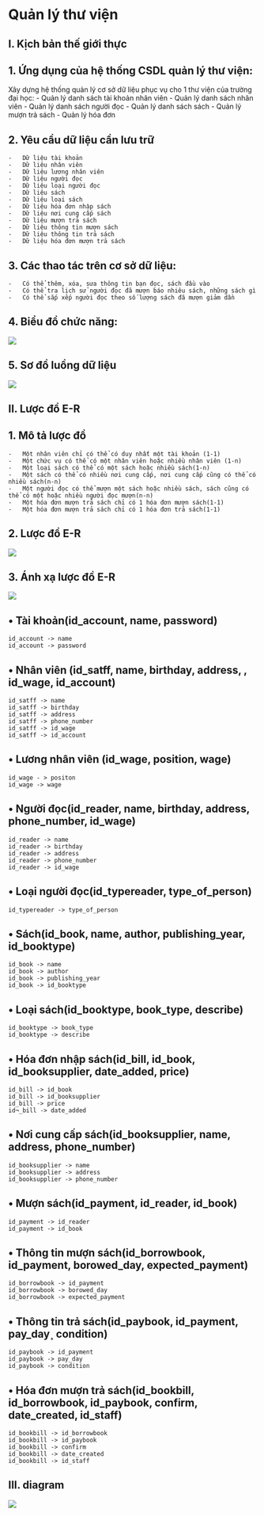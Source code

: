 # Quản lý thư viện

## I.	Kịch bản thế giới thực
    
## 1.	Ứng dụng của hệ thống CSDL quản lý thư viện:
  Xây dựng hệ thống quản lý cơ sở dữ liệu phục vụ cho 1 thư viện của trường đại học:
    -	Quản lý danh sách tài khoản nhân viên
    -	Quản lý  danh sách nhân viên
    -	Quản lý danh sách người đọc
    -	Quản lý danh sách sách 
    -	Quản lý mượn trả sách
    -	Quản lý hóa đơn
## 2.	Yêu cầu dữ liệu cần lưu trữ
    -	Dữ liệu tài khoản
    -	Dữ liệu nhân viên
    -	Dữ liệu lương nhân viên
    -	Dữ liệu người đọc
    -	Dữ liệu loại người đọc
    -	Dữ liệu sách
    -	Dữ liệu loại sách
    -	Dữ liệu hóa đơn nhập sách
    -	Dữ liệu nơi cung cấp sách
    -	Dữ liệu mượn trả sách
    -	Dữ liệu thông tin mượn sách
    -	Dữ liệu thông tin trả sách
    -	Dữ liệu hóa đơn mượn trả sách
## 3.	Các thao tác trên cơ sở dữ liệu:
    -	Có thể thêm, xóa, sưa thông tin bạn đọc, sách đầu vào
    -	Có thể tra lịch sử người đọc đã mượn báo nhiêu sách, những sách gì
    -	Có thể sắp xếp người đọc theo số lượng sách đã mượn giảm dần
## 4.	Biểu đồ chức năng:
![](chucnang.drawio.png)
## 5. Sơ đồ luồng dữ liệu
![](sơ%20đồ%20luồng%20dữ%20liệu%20hệ%20thống.drawio.png)
## II. Lược đồ E-R
## 1. Mô tả lược đồ
    -	Một nhân viên chỉ có thể có duy nhất một tài khoản (1-1)
    -	Một chức vụ có thể có một nhân viên hoặc nhiều nhân viên (1-n)
    -	Một loại sách có thể có một sách hoặc nhiều sách(1-n)
    -	Một sách có thể có nhiều nơi cung cấp, nơi cung cấp cũng có thể có nhiều sách(n-n)
    -	Một người đọc có thể mượn một sách hoặc nhiều sách, sách cũng có thể có một hoặc nhiều người đọc mượn(n-n)
    -	Một hóa đơn mượn trả sách chỉ có 1 hóa đơn mượn sách(1-1)
    -	Một hóa đơn mượn trả sách chỉ có 1 hóa đơn trả sách(1-1)
## 2. Lược đồ E-R
![](classdirma.drawio.png)

## 3. Ánh xạ lược đồ E-R
![](Ánh%20xạ%20lược%20đồ%20E-R.drawio%20(1).png)

## • Tài khoản(id_account, name, password)
    id_account -> name
    id_account -> password
## • Nhân viên (id_satff, name, birthday, address, , id_wage, id_account)
    id_satff -> name
    id_satff -> birthday
    id_satff -> address
    id_satff -> phone_number
    id_satff -> id_wage
    id_satff -> id_account
## • Lương nhân viên (id_wage, position, wage)
    id_wage - > positon
    id_wage -> wage
## • Người đọc(id_reader, name, birthday, address, phone_number, id_wage)
    id_reader -> name
    id_reader -> birthday
    id_reader -> address
    id_reader -> phone_number
    id_reader -> id_wage
## • Loại người đọc(id_typereader, type_of_person)
    id_typereader -> type_of_person
## • Sách(id_book, name, author, publishing_year,  id_booktype)
    id_book -> name
    id_book -> author
    id_book -> publishing_year
    id_book -> id_booktype
## • Loại sách(id_booktype, book_type, describe)
    id_booktype -> book_type
    id_booktype -> describe
## • Hóa đơn nhập sách(id_bill, id_book, id_booksupplier, date_added, price)
    id_bill -> id_book
    id_bill -> id_booksupplier
    id_bill -> price
    id¬_bill -> date_added
## • Nơi cung cấp sách(id_booksupplier, name, address, phone_number)
    id_booksupplier -> name
    id_booksupplier -> address
    id_booksupplier -> phone_number
## • Mượn sách(id_payment, id_reader, id_book)
    id_payment -> id_reader
    id_payment -> id_book
## • Thông tin mượn sách(id_borrowbook, id_payment, borowed_day, expected_payment)
    id_borrowbook -> id_payment
    id_borrowbook -> borowed_day
    id_borrowbook -> expected_payment
## • Thông tin trả sách(id_paybook, id_payment, pay_day¸ condition)
    id_paybook -> id_payment
    id_paybook -> pay_day
    id_paybook -> condition
## • Hóa đơn mượn trả sách(id_bookbill, id_borrowbook, id_paybook, confirm, date_created, id_staff)
    id_bookbill -> id_borrowbook
    id_bookbill -> id_paybook
    id_bookbill -> confirm
    id_bookbill -> date_created
    id_bookbill -> id_staff

## III. diagram
![](diagram.png)
